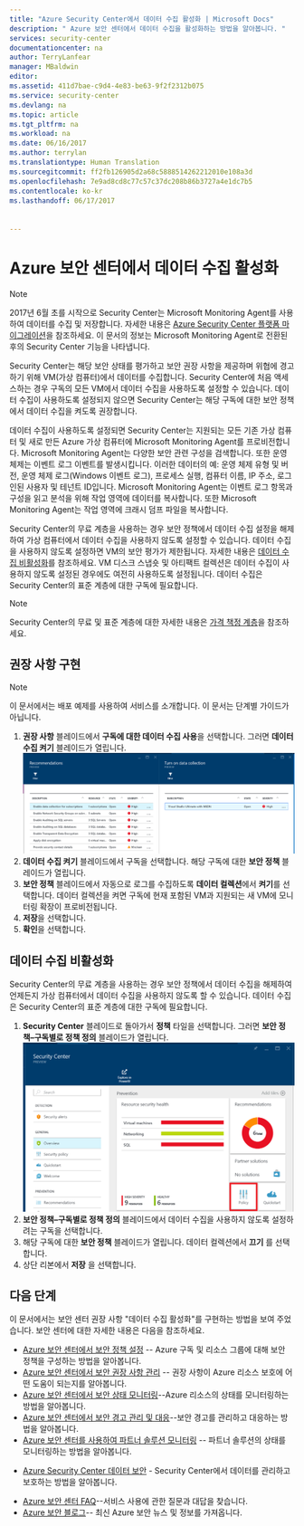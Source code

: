 ```yaml
---
title: "Azure Security Center에서 데이터 수집 활성화 | Microsoft Docs"
description: " Azure 보안 센터에서 데이터 수집을 활성화하는 방법을 알아봅니다. "
services: security-center
documentationcenter: na
author: TerryLanfear
manager: MBaldwin
editor: 
ms.assetid: 411d7bae-c9d4-4e83-be63-9f2f2312b075
ms.service: security-center
ms.devlang: na
ms.topic: article
ms.tgt_pltfrm: na
ms.workload: na
ms.date: 06/16/2017
ms.author: terrylan
ms.translationtype: Human Translation
ms.sourcegitcommit: ff2fb126905d2a68c5888514262212010e108a3d
ms.openlocfilehash: 7e9ad8cd8c77c57c37dc208b86b3727a4e1dc7b5
ms.contentlocale: ko-kr
ms.lasthandoff: 06/17/2017


---
```

# <a name="enable-data-collection-in-azure-security-center"></a>Azure 보안 센터에서 데이터 수집 활성화

> [!NOTE]
> 2017년 6월 초를 시작으로 Security Center는 Microsoft Monitoring Agent를 사용하여 데이터를 수집 및 저장합니다. 자세한 내용은 [Azure Security Center 플랫폼 마이그레이션](security-center-platform-migration.md)을 참조하세요. 이 문서의 정보는 Microsoft Monitoring Agent로 전환된 후의 Security Center 기능을 나타냅니다.
>
>

Security Center는 해당 보안 상태를 평가하고 보안 권장 사항을 제공하며 위협에 경고하기 위해 VM(가상 컴퓨터)에서 데이터를 수집합니다. Security Center에 처음 액세스하는 경우 구독의 모든 VM에서 데이터 수집을 사용하도록 설정할 수 있습니다. 데이터 수집이 사용하도록 설정되지 않으면 Security Center는 해당 구독에 대한 보안 정책에서 데이터 수집을 켜도록 권장합니다.

데이터 수집이 사용하도록 설정되면 Security Center는 지원되는 모든 기존 가상 컴퓨터 및 새로 만든 Azure 가상 컴퓨터에 Microsoft Monitoring Agent를 프로비전합니다. Microsoft Monitoring Agent는 다양한 보안 관련 구성을 검색합니다. 또한 운영 체제는 이벤트 로그 이벤트를 발생시킵니다. 이러한 데이터의 예: 운영 체제 유형 및 버전, 운영 체제 로그(Windows 이벤트 로그), 프로세스 실행, 컴퓨터 이름, IP 주소, 로그인된 사용자 및 테넌트 ID입니다. Microsoft Monitoring Agent는 이벤트 로그 항목과 구성을 읽고 분석을 위해 작업 영역에 데이터를 복사합니다. 또한 Microsoft Monitoring Agent는 작업 영역에 크래시 덤프 파일을 복사합니다.

Security Center의 무료 계층을 사용하는 경우 보안 정책에서 데이터 수집 설정을 해제하여 가상 컴퓨터에서 데이터 수집을 사용하지 않도록 설정할 수 있습니다. 데이터 수집을 사용하지 않도록 설정하면 VM의 보안 평가가 제한됩니다. 자세한 내용은 [데이터 수집 비활성화](#disabling-data-collection)를 참조하세요. VM 디스크 스냅숏 및 아티팩트 컬렉션은 데이터 수집이 사용하지 않도록 설정된 경우에도 여전히 사용하도록 설정됩니다. 데이터 수집은 Security Center의 표준 계층에 대한 구독에 필요합니다.

> [!NOTE]
> Security Center의 무료 및 표준 계층에 대한 자세한 내용은 [가격 책정 계층](security-center-pricing.md)을 참조하세요.
>
>

## <a name="implement-the-recommendation"></a>권장 사항 구현

> [!NOTE]
> 이 문서에서는 배포 예제를 사용하여 서비스를 소개합니다. 이 문서는 단계별 가이드가 아닙니다.
>
>

1. **권장 사항** 블레이드에서 **구독에 대한 데이터 수집 사용**을 선택합니다.  그러면 **데이터 수집 켜기** 블레이드가 열립니다.
   ![권장 사항 블레이드][2]
2. **데이터 수집 켜기** 블레이드에서 구독을 선택합니다. 해당 구독에 대한 **보안 정책** 블레이드가 열립니다.
3. **보안 정책** 블레이드에서 자동으로 로그를 수집하도록 **데이터 컬렉션**에서 **켜기**를 선택합니다. 데이터 컬렉션을 켜면 구독에 현재 포함된 VM과 지원되는 새 VM에 모니터링 확장이 프로비전됩니다.
4. **저장**을 선택합니다.
5. **확인**을 선택합니다.

## <a name="disabling-data-collection"></a>데이터 수집 비활성화
Security Center의 무료 계층을 사용하는 경우 보안 정책에서 데이터 수집을 해제하여 언제든지 가상 컴퓨터에서 데이터 수집을 사용하지 않도록 할 수 있습니다. 데이터 수집은 Security Center의 표준 계층에 대한 구독에 필요합니다.

1. **Security Center** 블레이드로 돌아가서 **정책** 타일을 선택합니다. 그러면 **보안 정책–구독별로 정책 정의** 블레이드가 열립니다.
   ![정책 타일 선택][5]
2. **보안 정책–구독별로 정책 정의** 블레이드에서 데이터 수집을 사용하지 않도록 설정하려는 구독을 선택합니다.
3. 해당 구독에 대한 **보안 정책** 블레이드가 열립니다.  데이터 컬렉션에서 **끄기** 를 선택합니다.
4. 상단 리본에서 **저장** 을 선택합니다.

## <a name="next-steps"></a>다음 단계
이 문서에서는 보안 센터 권장 사항 "데이터 수집 활성화"를 구현하는 방법을 보여 주었습니다. 보안 센터에 대한 자세한 내용은 다음을 참조하세요.

* [Azure 보안 센터에서 보안 정책 설정](security-center-policies.md) -- Azure 구독 및 리소스 그룹에 대해 보안 정책을 구성하는 방법을 알아봅니다.
* [Azure 보안 센터에서 보안 권장 사항 관리](security-center-recommendations.md) -- 권장 사항이 Azure 리소스 보호에 어떤 도움이 되는지를 알아봅니다.
* [Azure 보안 센터에서 보안 상태 모니터링](security-center-monitoring.md)--Azure 리소스의 상태를 모니터링하는 방법을 알아봅니다.
* [Azure 보안 센터에서 보안 경고 관리 및 대응](security-center-managing-and-responding-alerts.md)--보안 경고를 관리하고 대응하는 방법을 알아봅니다.
* [Azure 보안 센터를 사용하여 파트너 솔루션 모니터링](security-center-partner-solutions.md) -- 파트너 솔루션의 상태를 모니터링하는 방법을 알아봅니다.
- [Azure Security Center 데이터 보안](security-center-data-security.md) - Security Center에서 데이터를 관리하고 보호하는 방법을 알아봅니다.
* [Azure 보안 센터 FAQ](security-center-faq.md)--서비스 사용에 관한 질문과 대답을 찾습니다.
* [Azure 보안 블로그](http://blogs.msdn.com/b/azuresecurity/)-- 최신 Azure 보안 뉴스 및 정보를 가져옵니다.

<!--Image references-->
[2]: ./media/security-center-enable-data-collection/recommendations.png
[3]: ./media/security-center-enable-data-collection/data-collection.png
[4]: ./media/security-center-enable-data-collection/storage-account.png
[5]: ./media/security-center-enable-data-collection/policy.png
[6]: ./media/security-center-enable-data-collection/disable-data-collection.png

